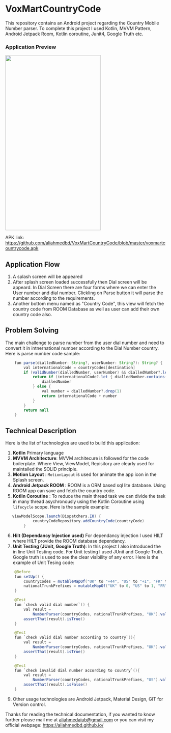 # VoxMartCountryCode
This repository contains an Android project regarding the Country Mobile Number parser. To complete this project I used Kotlin, MVVM Pattern, Android Jetpack Room, Kotlin coroutine, Junit4, Google Truth etc.

### Application Preview
<img src="https://github.com/aliahmedbd/VoxMartCountryCode/blob/master/20220118_131715.gif" alt="" data-canonical-src="https://github.com/aliahmedbd/CreditScoreTechnicalTask/blob/main/Screenshot%202021-12-19%20at%205.45.34%20PM.png" width="300" height="550" />


APK link: https://github.com/aliahmedbd/VoxMartCountryCode/blob/master/voxmartcountrycode.apk


## Application Flow

1. A splash screen will be appeared
2. After splash screen loaded successfully then Dial screen will be appeard. In Dial Screen there are four forms where we can enter the User number and dial number. Clickling on Parse button it will parse the number according to the requirements. 
3. Another bottom menu named as "Country Code", this view will fetch the country code from ROOM Database as well as user can add their own country code also.


## Problem Solving
The main challenge to parse number from the user dial number and need to convert it in intnernational number according to the Dial Number country. Here is parse number code sample:
```java
    fun parse(dialledNumber: String?, userNumber: String?): String? {
        val internationalCode = countryCodes[destination]
        if (validNumber(dialledNumber, userNumber) && dialledNumber?.let { validCountryDialNumber(it) } == true) {
            return if (internationalCode?.let { dialledNumber.contains(it) } == true) {
                dialledNumber
            } else {
                val number = dialledNumber?.drop(1)
                return internationalCode + number
            }
        }
        return null
    }
```


## Technical Description

Here is the list of technologies are used to build this application:

1. <b>Kotlin</b> Primary language
2. <b>MVVM Architecture</b>: MVVM architecure is followed for the code boilerplate. Where View, ViewModel, Repisitory are clearly used for maintailed the SOLID principle.
3. <b>Motion Layout</b> : `MotionLayout` is used for animate the app icon in the Splash screen.
4. <b> Android Jetpack ROOM</b> : ROOM is a ORM based sql lite database. Using ROOM app can save and fetch the country code.
5. <b>Kotlin Coroutine</b> : To reduce the main thread task we can divide the task in many thread asychronously using the Kotlin Coroutine using `lifecycle` scope. Here is the sample example:   
```java
   viewModelScope.launch(Dispatchers.IO) {
            countryCodeRepository.addCountryCode(countryCode)
        }
```
6.  <b>Hilt (Dependancy Injection used)</b> For dependancy injection I used HILT where HILT provide the ROOM database dependancy.
7.  <b>Unit Testing (JUnit, Google Truth)</b>: In this project I also introduced the in line Unit Testing code. For Unit testing I used JUnit and Google Truth. Google truth is used to see the clear visibility of any error. Here is the example of Unit Tesing code:

```java
    @Before
    fun setUp() {
        countryCodes = mutableMapOf("UK" to "+44", "US" to "+1", "FR" to "+33")
        nationalTrunkPrefixes = mutableMapOf("UK" to 0, "US" to 1, "FR" to 0)
    }

    @Test
    fun `check valid dial number`() {
        val result =
            NumberParser(countryCodes, nationalTrunkPrefixes, "UK").validNumber("+447833733777")
        assertThat(result).isTrue()
    }

    @Test
    fun `check valid dial number according to country`(){
        val result =
            NumberParser(countryCodes, nationalTrunkPrefixes, "UK").validCountryDialNumber("+447833733777")
        assertThat(result).isTrue()
    }

    @Test
    fun `check invalid dial number according to country`(){
        val result =
            NumberParser(countryCodes, nationalTrunkPrefixes, "US").validCountryDialNumber("+447833733777")
        assertThat(result).isFalse()
    }
```

9. Other usage technologies are Android Jetpack, Material Design, GIT for Version control.

Thanks for reading the technical documentation, if you wanted to know further please mail me at aliahmedaiub@gmail.com or you can visit my official webpage: https://aliahmedbd.github.io/
